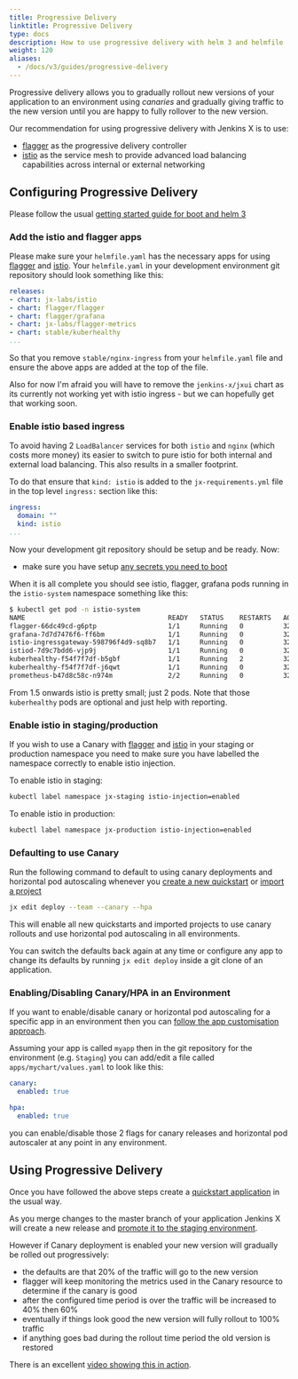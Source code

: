 ```yaml
---
title: Progressive Delivery
linktitle: Progressive Delivery
type: docs
description: How to use progressive delivery with helm 3 and helmfile
weight: 120
aliases:
  - /docs/v3/guides/progressive-delivery
---
```



Progressive delivery allows you to gradually rollout new versions of your application to an environment using _canaries_ and gradually giving traffic to the new version until you are happy to fully rollover to the new version.

Our recommendation for using progressive delivery with Jenkins X is to use: 

* [flagger](https://flagger.app/) as the progressive delivery controller 
* [istio](https://istio.io/) as the service mesh to provide advanced load balancing capabilities across internal or external networking

## Configuring Progressive Delivery

Please follow the usual [getting started guide for boot and helm 3](/v3/admin/platform/)

### Add the istio and flagger apps

Please make sure your `helmfile.yaml` has the necessary apps for using [flagger](https://flagger.app/) and [istio](https://istio.io/). Your `helmfile.yaml` in your development environment git repository should look something like this:

```yaml 
releases:
- chart: jx-labs/istio
- chart: flagger/flagger
- chart: flagger/grafana
- chart: jx-labs/flagger-metrics
- chart: stable/kuberhealthy
...
```

So that you remove `stable/nginx-ingress` from your `helmfile.yaml` file and ensure the above apps are added at the top of the file.

Also for now I'm afraid you will have to remove the `jenkins-x/jxui` chart as its currently not working yet with istio ingress - but we can hopefully get that working soon.

### Enable istio based ingress

To avoid having 2 `LoadBalancer` services for both `istio` and `nginx` (which costs more money) its easier to switch to pure istio for both internal and external load balancing. This also results in a smaller footprint. 

To do that ensure that `kind: istio` is added to the `jx-requirements.yml` file in the top level `ingress:` section like this:


```yaml 
ingress:
  domain: ""
  kind: istio
...
```

Now your development git repository should be setup and be ready. Now:

* make sure you have setup [any secrets you need to boot](/docs/v3/guides/secrets/)

When it is all complete you should see istio, flagger, grafana pods running in the `istio-system` namespace something like this:

```bash 
$ kubectl get pod -n istio-system
NAME                                    READY   STATUS    RESTARTS   AGE
flagger-66dc49cd-g6ptp                  1/1     Running   0          32h
grafana-7d7d7476f6-ff6bm                1/1     Running   0          32h
istio-ingressgateway-598796f4d9-sq8b7   1/1     Running   0          32h
istiod-7d9c7bdd6-vjp9j                  1/1     Running   0          32h
kuberhealthy-f54f7f7df-b5gbf            1/1     Running   2          32h
kuberhealthy-f54f7f7df-j6qwt            1/1     Running   0          32h
prometheus-b47d8c58c-n974m              2/2     Running   0          32h
```                                                                     

From 1.5 onwards istio is pretty small; just 2 pods. Note that those `kuberhealthy` pods are optional and just help with reporting.


### Enable istio in staging/production

If you wish to use a Canary with [flagger](https://flagger.app/) and [istio](https://istio.io/) in your staging or production namespace you need to make sure you have labelled the namespace correctly to enable istio injection.

To enable istio in staging:

```bash 
kubectl label namespace jx-staging istio-injection=enabled
```

To enable istio in production:

```bash 
kubectl label namespace jx-production istio-injection=enabled
```

### Defaulting to use Canary

Run the following command to default to using canary deployments and horizontal pod autoscaling whenever you [create a new quickstart](/docs/getting-started/first-project/create-quickstart/) or [import a project](/docs/resources/guides/using-jx/creating/import/)

```bash 
jx edit deploy --team --canary --hpa
```

This will enable all new quickstarts and imported projects to use canary rollouts and use horizontal pod autoscaling in all environments.

You can switch the defaults back again at any time or configure any app to change its defaults by running `jx edit deploy` inside a git clone of an application.


### Enabling/Disabling Canary/HPA in an Environment

If you want to enable/disable canary or horizontal pod autoscaling for a specific app in an environment then you can [follow the app customisation approach](/docs/v3/develop/apps/#customising-charts).

Assuming your app is called `myapp` then in the git repository for the environment (e.g. `Staging`) you can add/edit a file called `apps/mychart/values.yaml` to look like this:

```yaml 
canary:
  enabled: true

hpa:
  enabled: true
``` 

you can enable/disable those 2 flags for canary releases and horizontal pod autoscaler at any point in any environment.


## Using Progressive Delivery

Once you have followed the above steps create a [quickstart application](/docs/getting-started/first-project/create-quickstart/) in the usual way.

As you merge changes to the master branch of your application Jenkins X will create a new release and [promote it to the staging environment](/docs/resources/faq/using/#how-does-promotion-actually-work). 

However if Canary deployment is enabled your new version will gradually be rolled out progressively: 

* the defaults are that 20% of the traffic will go to the new version
* flagger will keep monitoring the metrics used in the Canary resource to determine if the canary is good
* after the configured time period is over the traffic will be increased to 40% then 60%
* eventually if things look good the new version will fully rollout to 100% traffic
* if anything goes bad during the rollout time period the old version is restored
 
There is an excellent [video showing this in action](https://youtu.be/7eePqtxW7NM).

